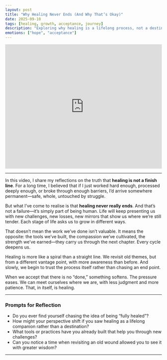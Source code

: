 ```yaml
---
layout: post
title: "Why Healing Never Ends (And Why That’s Okay)"
date: 2025-09-10
tags: [healing, growth, acceptance, journey]
description: "Exploring why healing is a lifelong process, not a destination, and how embracing the ongoing nature of growth can bring peace."
emotions: ["hope", "acceptance"]
---
```


<iframe width="100%" height="400" src="https://www.youtube.com/embed/fVLNv1-Tcqs" title="Why Healing Never Ends (And Why That’s Okay)" frameborder="0" allowfullscreen></iframe>

---

In this video, I share my reflections on the truth that **healing is not a finish line**. For a long time, I believed that if I just worked hard enough, processed deeply enough, or broke through enough barriers, I’d arrive somewhere permanent—safe, whole, untouched by struggle.  

But what I’ve come to realise is that **healing never really ends**. And that’s not a failure—it’s simply part of being human. Life will keep presenting us with new challenges, new losses, new mirrors that show us where we’re still tender. Each stage of life asks us to grow in different ways.  

That doesn’t mean the work we’ve done isn’t valuable. It means the opposite: the tools we’ve built, the compassion we’ve cultivated, the strength we’ve earned—they carry us through the next chapter. Every cycle deepens us.  

Healing is more like a spiral than a straight line. We revisit old themes, but from a different vantage point, with more awareness than before. And slowly, we begin to trust the process itself rather than chasing an end point.  

When we accept that there is no “done,” something softens. The pressure eases. We can meet ourselves where we are, with less judgment and more patience. That, in itself, is healing.  

---

### Prompts for Reflection
- Do you ever find yourself chasing the idea of being “fully healed”?  
- How might your perspective shift if you saw healing as a lifelong companion rather than a destination?  
- What tools or practices have you already built that help you through new challenges?  
- Can you notice a time when revisiting an old wound allowed you to see it with greater wisdom?  

---
